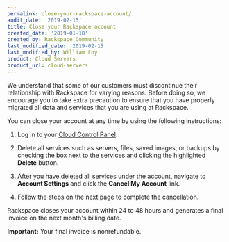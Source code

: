 ```yaml
---
permalink: close-your-rackspace-account/
audit_date: '2019-02-15'
title: Close your Rackspace account
created_date: '2019-01-18'
created_by: Rackspace Community
last_modified_date: '2019-02-15'
last_modified_by: William Loy
product: Cloud Servers
product_url: cloud-servers
---
```


We understand that some of our customers must discontinue their relationship with Rackspace for varying reasons. Before doing so, we encourage you to take extra precaution to ensure that you have properly migrated all data and services that you are using at Rackspace.

You can close your account at any time by using the following instructions:

1. Log in to your [Cloud Control Panel](https://login.rackspace.com).

2. Delete all services such as servers, files, saved images, or backups by checking the box next to the services and clicking the highlighted **Delete** button.

3. After you have deleted all services under the account, navigate to **Account Settings** and click the **Cancel My Account** link.

4. Follow the steps on the next page to complete the cancellation.

Rackspace closes your account within 24 to 48 hours and generates a final invoice on the next month's billing date.

**Important:** Your final invoice is nonrefundable.
